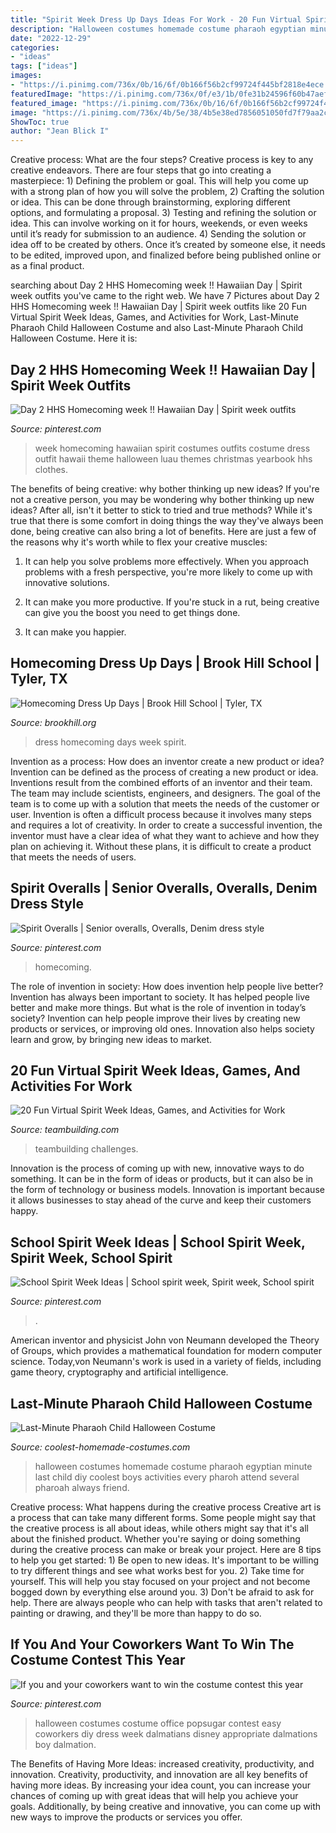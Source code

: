 ```yaml
---
title: "Spirit Week Dress Up Days Ideas For Work - 20 Fun Virtual Spirit Week Ideas, Games, And Activities For Work"
description: "Halloween costumes homemade costume pharaoh egyptian minute last child diy coolest boys activities every pharoh attend several pharoah always friend"
date: "2022-12-29"
categories:
- "ideas"
tags: ["ideas"]
images:
- "https://i.pinimg.com/736x/0b/16/6f/0b166f56b2cf99724f445bf2818e4ece.jpg"
featuredImage: "https://i.pinimg.com/736x/0f/e3/1b/0fe31b24596f60b47aef77f5d2667e95--homecoming-week-homecoming-ideas.jpg"
featured_image: "https://i.pinimg.com/736x/0b/16/6f/0b166f56b2cf99724f445bf2818e4ece.jpg"
image: "https://i.pinimg.com/736x/4b/5e/38/4b5e38ed7856051050fd7f79aa2c8d96.jpg"
ShowToc: true
author: "Jean Blick I"
---
```



Creative process: What are the four steps?
Creative process is key to any creative endeavors. There are four steps that go into creating a masterpiece: 1) Defining the problem or goal. This will help you come up with a strong plan of how you will solve the problem, 2) Crafting the solution or idea. This can be done through brainstorming, exploring different options, and formulating a proposal. 3) Testing and refining the solution or idea. This can involve working on it for hours, weekends, or even weeks until it’s ready for submission to an audience. 4) Sending the solution or idea off to be created by others. Once it’s created by someone else, it needs to be edited, improved upon, and finalized before being published online or as a final product.

	

		
searching about Day 2 HHS Homecoming week !! Hawaiian Day | Spirit week outfits you've came to the right web. We have 7 Pictures about Day 2 HHS Homecoming week !! Hawaiian Day | Spirit week outfits like 20 Fun Virtual Spirit Week Ideas, Games, and Activities for Work, Last-Minute Pharaoh Child Halloween Costume and also Last-Minute Pharaoh Child Halloween Costume. Here it is:
		
    
## Day 2 HHS Homecoming Week !! Hawaiian Day | Spirit Week Outfits

<img loading=lazy src="https://i.pinimg.com/736x/0f/e3/1b/0fe31b24596f60b47aef77f5d2667e95--homecoming-week-homecoming-ideas.jpg" onerror="this.onerror=null;this.src='https://tse1.mm.bing.net/th?id=OIP.NDUMYvOPHoRwpMe1w0MYRAHaJ3&amp;pid=15.1';" alt="Day 2 HHS Homecoming week !! Hawaiian Day | Spirit week outfits">

_Source: pinterest.com_

>week homecoming hawaiian spirit costumes outfits costume dress outfit hawaii theme halloween luau themes christmas yearbook hhs clothes. 

	

The benefits of being creative: why bother thinking up new ideas?
If you're not a creative person, you may be wondering why bother thinking up new ideas? After all, isn't it better to stick to tried and true methods? While it's true that there is some comfort in doing things the way they've always been done, being creative can also bring a lot of benefits. Here are just a few of the reasons why it's worth while to flex your creative muscles:
1. It can help you solve problems more effectively. When you approach problems with a fresh perspective, you're more likely to come up with innovative solutions.

2. It can make you more productive. If you're stuck in a rut, being creative can give you the boost you need to get things done.

3. It can make you happier.

    
## Homecoming Dress Up Days | Brook Hill School | Tyler, TX

<img loading=lazy src="https://www.brookhill.org/wp-content/uploads/2015/10/twindayta-1.jpg" onerror="this.onerror=null;this.src='https://tse2.mm.bing.net/th?id=OIP._QUH3XiVJ4jalaY4gF7a-AHaLH&amp;pid=15.1';" alt="Homecoming Dress Up Days | Brook Hill School | Tyler, TX">

_Source: brookhill.org_

>dress homecoming days week spirit. 

	

Invention as a process: How does an inventor create a new product or idea?
Invention can be defined as the process of creating a new product or idea. Inventions result from the combined efforts of an inventor and their team. The team may include scientists, engineers, and designers. The goal of the team is to come up with a solution that meets the needs of the customer or user.
Invention is often a difficult process because it involves many steps and requires a lot of creativity. In order to create a successful invention, the inventor must have a clear idea of what they want to achieve and how they plan on achieving it. Without these plans, it is difficult to create a product that meets the needs of users.

    
## Spirit Overalls | Senior Overalls, Overalls, Denim Dress Style

<img loading=lazy src="https://i.pinimg.com/736x/40/3e/9d/403e9d585aa90bce8bd7c8d55e8c8fdc.jpg" onerror="this.onerror=null;this.src='https://tse4.mm.bing.net/th?id=OIP.6ilLPP4rXbM-uycuxkLPIgHaJ3&amp;pid=15.1';" alt="Spirit Overalls | Senior overalls, Overalls, Denim dress style">

_Source: pinterest.com_

>homecoming. 

	

The role of invention in society: How does invention help people live better?
Invention has always been important to society. It has helped people live better and make more things. But what is the role of invention in today’s society? Invention can help people improve their lives by creating new products or services, or improving old ones. Innovation also helps society learn and grow, by bringing new ideas to market.

    
## 20 Fun Virtual Spirit Week Ideas, Games, And Activities For Work

<img loading=lazy src="https://teambuilding.com/wp-content/uploads/2021/03/1-2-1-724x1024.jpg" onerror="this.onerror=null;this.src='https://tse2.mm.bing.net/th?id=OIP.70SbmRzQULBi8b-P-EdTzQHaKe&amp;pid=15.1';" alt="20 Fun Virtual Spirit Week Ideas, Games, and Activities for Work">

_Source: teambuilding.com_

>teambuilding challenges. 

	

Innovation is the process of coming up with new, innovative ways to do something. It can be in the form of ideas or products, but it can also be in the form of technology or business models. Innovation is important because it allows businesses to stay ahead of the curve and keep their customers happy.

    
## School Spirit Week Ideas | School Spirit Week, Spirit Week, School Spirit

<img loading=lazy src="https://i.pinimg.com/736x/0b/16/6f/0b166f56b2cf99724f445bf2818e4ece.jpg" onerror="this.onerror=null;this.src='https://tse2.mm.bing.net/th?id=OIP.-6J7Ghj23fNZwJEt3Bo-QwHaLG&amp;pid=15.1';" alt="School Spirit Week Ideas | School spirit week, Spirit week, School spirit">

_Source: pinterest.com_

>. 

	

American inventor and physicist John von Neumann developed the Theory of Groups, which provides a mathematical foundation for modern computer science. Today,von Neumann's work is used in a variety of fields, including game theory, cryptography and artificial intelligence.

    
## Last-Minute Pharaoh Child Halloween Costume

<img loading=lazy src="http://www.coolest-homemade-costumes.com/files/2012/11/pharoh-22846.jpg" onerror="this.onerror=null;this.src='https://tse4.mm.bing.net/th?id=OIP.PsuozI5ri76coaKrr3Z-jgHaJ7&amp;pid=15.1';" alt="Last-Minute Pharaoh Child Halloween Costume">

_Source: coolest-homemade-costumes.com_

>halloween costumes homemade costume pharaoh egyptian minute last child diy coolest boys activities every pharoh attend several pharoah always friend. 

	

Creative process: What happens during the creative process
Creative art is a process that can take many different forms. Some people might say that the creative process is all about ideas, while others might say that it's all about the finished product. Whether you're saying or doing something during the creative process can make or break your project. Here are 8 tips to help you get started: 1) Be open to new ideas. It's important to be willing to try different things and see what works best for you. 2) Take time for yourself. This will help you stay focused on your project and not become bogged down by everything else around you. 3) Don't be afraid to ask for help. There are always people who can help with tasks that aren't related to painting or drawing, and they'll be more than happy to do so.

    
## If You And Your Coworkers Want To Win The Costume Contest This Year

<img loading=lazy src="https://i.pinimg.com/736x/4b/5e/38/4b5e38ed7856051050fd7f79aa2c8d96.jpg" onerror="this.onerror=null;this.src='https://tse1.mm.bing.net/th?id=OIP.76i9lw9MjCNfdKFtKdMZkAHaHa&amp;pid=15.1';" alt="If you and your coworkers want to win the costume contest this year">

_Source: pinterest.com_

>halloween costumes costume office popsugar contest easy coworkers diy dress week dalmatians disney appropriate dalmations boy dalmation. 

	

The Benefits of Having More Ideas: increased creativity, productivity, and innovation.
Creativity, productivity, and innovation are all key benefits of having more ideas. By increasing your idea count, you can increase your chances of coming up with great ideas that will help you achieve your goals. Additionally, by being creative and innovative, you can come up with new ways to improve the products or services you offer.

